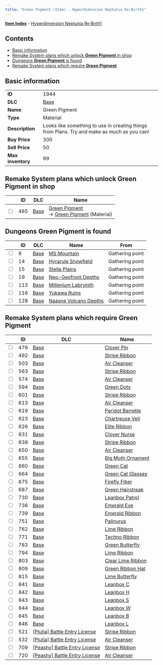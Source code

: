 ```yaml
---
title: "Green Pigment (Item) - Hyperdimension Neptunia Re;Birth1"
---
```


[**Item Index**](/neptunia/rb1/item/index.html) - [Hyperdimension Neptunia Re;Birth1](/neptunia/rb1)

## Contents

- [Basic information](#basic-information)
- [Remake System plans which unlock **Green Pigment** in shop](#remake-system-plans-which-unlock-green-pigment-in-shop)
- [Dungeons **Green Pigment** is found](#dungeons-green-pigment-is-found)
- [Remake System plans which require **Green Pigment**](#remake-system-plans-which-require-green-pigment)

## Basic information

|   |   |
| -- | -- |
| **ID** | 1944 |
| **DLC** | [Base](/neptunia/rb1/dlc/1-base.html) |
| **Name** | Green Pigment |
| **Type** | Material |
| **Description** | Looks like something to use in creating things from Plans. Try and make as much as you can! |
| **Buy Price** | 300 |
| **Sell Price** | 50 |
| **Max inventory** | 99 |


## Remake System plans which unlock **Green Pigment** in shop

|    | ID | DLC | Name |
| -- | -- | --- | ---- |
| <input type="checkbox" id="rb1-remake-1-465" class="trackbox" /> | 465 | [Base](/neptunia/rb1/dlc/1-base.html) | [Green Pigment](/neptunia/rb1/remake/1-465-green-pigment.html)<br /> → [Green Pigment](/neptunia/rb1/item/1-1944-green-pigment.html) (Material) |


## Dungeons **Green Pigment** is found

|    | ID | DLC | Name | From |
| -- | -- | --- | ---- | ---- |
| <input type="checkbox" id="rb1-dungeon-1-8" class="trackbox" /> | 8 | [Base](/neptunia/rb1/dlc/1-base.html) | [MS Mountain](/neptunia/rb1/dungeon/1-8-ms-mountain.html) | Gathering point |
| <input type="checkbox" id="rb1-dungeon-1-14" class="trackbox" /> | 14 | [Base](/neptunia/rb1/dlc/1-base.html) | [Hyrarule Snowfield](/neptunia/rb1/dungeon/1-14-hyrarule-snowfield.html) | Gathering point |
| <input type="checkbox" id="rb1-dungeon-1-15" class="trackbox" /> | 15 | [Base](/neptunia/rb1/dlc/1-base.html) | [Stella Plains](/neptunia/rb1/dungeon/1-15-stella-plains.html) | Gathering point |
| <input type="checkbox" id="rb1-dungeon-1-19" class="trackbox" /> | 19 | [Base](/neptunia/rb1/dlc/1-base.html) | [Neo-Geofront Depths](/neptunia/rb1/dungeon/1-19-neo-geofront-depths.html) | Gathering point |
| <input type="checkbox" id="rb1-dungeon-1-113" class="trackbox" /> | 113 | [Base](/neptunia/rb1/dlc/1-base.html) | [Millenium Labryinth](/neptunia/rb1/dungeon/1-113-millenium-labryinth.html) | Gathering point |
| <input type="checkbox" id="rb1-dungeon-1-116" class="trackbox" /> | 116 | [Base](/neptunia/rb1/dlc/1-base.html) | [Yukawa Ruins](/neptunia/rb1/dungeon/1-116-yukawa-ruins.html) | Gathering point |
| <input type="checkbox" id="rb1-dungeon-1-128" class="trackbox" /> | 128 | [Base](/neptunia/rb1/dlc/1-base.html) | [Naasne Volcano Depths](/neptunia/rb1/dungeon/1-128-naasne-volcano-depths.html) | Gathering point |


## Remake System plans which require **Green Pigment**

|    | ID | DLC | Name |
| -- | -- | --- | ---- |
| <input type="checkbox" id="rb1-quest-1-479" class="trackbox" /> | 479 | [Base](/neptunia/rb1/dlc/1-base.html) | [Clover Pin](/neptunia/rb1/quest/1-479-clover-pin.html) |
| <input type="checkbox" id="rb1-quest-1-492" class="trackbox" /> | 492 | [Base](/neptunia/rb1/dlc/1-base.html) | [Stripe Ribbon](/neptunia/rb1/quest/1-492-stripe-ribbon.html) |
| <input type="checkbox" id="rb1-quest-1-503" class="trackbox" /> | 503 | [Base](/neptunia/rb1/dlc/1-base.html) | [Air Cleanser](/neptunia/rb1/quest/1-503-air-cleanser.html) |
| <input type="checkbox" id="rb1-quest-1-563" class="trackbox" /> | 563 | [Base](/neptunia/rb1/dlc/1-base.html) | [Stripe Ribbon](/neptunia/rb1/quest/1-563-stripe-ribbon.html) |
| <input type="checkbox" id="rb1-quest-1-574" class="trackbox" /> | 574 | [Base](/neptunia/rb1/dlc/1-base.html) | [Air Cleanser](/neptunia/rb1/quest/1-574-air-cleanser.html) |
| <input type="checkbox" id="rb1-quest-1-594" class="trackbox" /> | 594 | [Base](/neptunia/rb1/dlc/1-base.html) | [Green Dots](/neptunia/rb1/quest/1-594-green-dots.html) |
| <input type="checkbox" id="rb1-quest-1-601" class="trackbox" /> | 601 | [Base](/neptunia/rb1/dlc/1-base.html) | [Stripe Ribbon](/neptunia/rb1/quest/1-601-stripe-ribbon.html) |
| <input type="checkbox" id="rb1-quest-1-613" class="trackbox" /> | 613 | [Base](/neptunia/rb1/dlc/1-base.html) | [Air Cleanser](/neptunia/rb1/quest/1-613-air-cleanser.html) |
| <input type="checkbox" id="rb1-quest-1-619" class="trackbox" /> | 619 | [Base](/neptunia/rb1/dlc/1-base.html) | [Peridot Barrette](/neptunia/rb1/quest/1-619-peridot-barrette.html) |
| <input type="checkbox" id="rb1-quest-1-623" class="trackbox" /> | 623 | [Base](/neptunia/rb1/dlc/1-base.html) | [Chartreuse Veil](/neptunia/rb1/quest/1-623-chartreuse-veil.html) |
| <input type="checkbox" id="rb1-quest-1-626" class="trackbox" /> | 626 | [Base](/neptunia/rb1/dlc/1-base.html) | [Elite Ribbon](/neptunia/rb1/quest/1-626-elite-ribbon.html) |
| <input type="checkbox" id="rb1-quest-1-631" class="trackbox" /> | 631 | [Base](/neptunia/rb1/dlc/1-base.html) | [Clover Nurse](/neptunia/rb1/quest/1-631-clover-nurse.html) |
| <input type="checkbox" id="rb1-quest-1-639" class="trackbox" /> | 639 | [Base](/neptunia/rb1/dlc/1-base.html) | [Stripe Ribbon](/neptunia/rb1/quest/1-639-stripe-ribbon.html) |
| <input type="checkbox" id="rb1-quest-1-650" class="trackbox" /> | 650 | [Base](/neptunia/rb1/dlc/1-base.html) | [Air Cleanser](/neptunia/rb1/quest/1-650-air-cleanser.html) |
| <input type="checkbox" id="rb1-quest-1-655" class="trackbox" /> | 655 | [Base](/neptunia/rb1/dlc/1-base.html) | [Big Moth Ornament](/neptunia/rb1/quest/1-655-big-moth-ornament.html) |
| <input type="checkbox" id="rb1-quest-1-660" class="trackbox" /> | 660 | [Base](/neptunia/rb1/dlc/1-base.html) | [Green Cat](/neptunia/rb1/quest/1-660-green-cat.html) |
| <input type="checkbox" id="rb1-quest-1-664" class="trackbox" /> | 664 | [Base](/neptunia/rb1/dlc/1-base.html) | [Green Cat Glasses](/neptunia/rb1/quest/1-664-green-cat-glasses.html) |
| <input type="checkbox" id="rb1-quest-1-675" class="trackbox" /> | 675 | [Base](/neptunia/rb1/dlc/1-base.html) | [Firefly Fiber](/neptunia/rb1/quest/1-675-firefly-fiber.html) |
| <input type="checkbox" id="rb1-quest-1-687" class="trackbox" /> | 687 | [Base](/neptunia/rb1/dlc/1-base.html) | [Green Hairstreak](/neptunia/rb1/quest/1-687-green-hairstreak.html) |
| <input type="checkbox" id="rb1-quest-1-730" class="trackbox" /> | 730 | [Base](/neptunia/rb1/dlc/1-base.html) | [Leanbox Patrol](/neptunia/rb1/quest/1-730-leanbox-patrol.html) |
| <input type="checkbox" id="rb1-quest-1-736" class="trackbox" /> | 736 | [Base](/neptunia/rb1/dlc/1-base.html) | [Emerald Eye](/neptunia/rb1/quest/1-736-emerald-eye.html) |
| <input type="checkbox" id="rb1-quest-1-739" class="trackbox" /> | 739 | [Base](/neptunia/rb1/dlc/1-base.html) | [Emerald Ribbon](/neptunia/rb1/quest/1-739-emerald-ribbon.html) |
| <input type="checkbox" id="rb1-quest-1-751" class="trackbox" /> | 751 | [Base](/neptunia/rb1/dlc/1-base.html) | [Palinurus](/neptunia/rb1/quest/1-751-palinurus.html) |
| <input type="checkbox" id="rb1-quest-1-762" class="trackbox" /> | 762 | [Base](/neptunia/rb1/dlc/1-base.html) | [Lime Ribbon](/neptunia/rb1/quest/1-762-lime-ribbon.html) |
| <input type="checkbox" id="rb1-quest-1-771" class="trackbox" /> | 771 | [Base](/neptunia/rb1/dlc/1-base.html) | [Techno Ribbon](/neptunia/rb1/quest/1-771-techno-ribbon.html) |
| <input type="checkbox" id="rb1-quest-1-783" class="trackbox" /> | 783 | [Base](/neptunia/rb1/dlc/1-base.html) | [Green Butterfly](/neptunia/rb1/quest/1-783-green-butterfly.html) |
| <input type="checkbox" id="rb1-quest-1-794" class="trackbox" /> | 794 | [Base](/neptunia/rb1/dlc/1-base.html) | [Lime Ribbon](/neptunia/rb1/quest/1-794-lime-ribbon.html) |
| <input type="checkbox" id="rb1-quest-1-803" class="trackbox" /> | 803 | [Base](/neptunia/rb1/dlc/1-base.html) | [Clear Lime Ribbon](/neptunia/rb1/quest/1-803-clear-lime-ribbon.html) |
| <input type="checkbox" id="rb1-quest-1-809" class="trackbox" /> | 809 | [Base](/neptunia/rb1/dlc/1-base.html) | [Green Ribbon Hat](/neptunia/rb1/quest/1-809-green-ribbon-hat.html) |
| <input type="checkbox" id="rb1-quest-1-815" class="trackbox" /> | 815 | [Base](/neptunia/rb1/dlc/1-base.html) | [Lime Butterfly](/neptunia/rb1/quest/1-815-lime-butterfly.html) |
| <input type="checkbox" id="rb1-quest-1-841" class="trackbox" /> | 841 | [Base](/neptunia/rb1/dlc/1-base.html) | [Leanbox C](/neptunia/rb1/quest/1-841-leanbox-c.html) |
| <input type="checkbox" id="rb1-quest-1-842" class="trackbox" /> | 842 | [Base](/neptunia/rb1/dlc/1-base.html) | [Leanbox H](/neptunia/rb1/quest/1-842-leanbox-h.html) |
| <input type="checkbox" id="rb1-quest-1-843" class="trackbox" /> | 843 | [Base](/neptunia/rb1/dlc/1-base.html) | [Leanbox S](/neptunia/rb1/quest/1-843-leanbox-s.html) |
| <input type="checkbox" id="rb1-quest-1-844" class="trackbox" /> | 844 | [Base](/neptunia/rb1/dlc/1-base.html) | [Leanbox W](/neptunia/rb1/quest/1-844-leanbox-w.html) |
| <input type="checkbox" id="rb1-quest-1-845" class="trackbox" /> | 845 | [Base](/neptunia/rb1/dlc/1-base.html) | [Leanbox B](/neptunia/rb1/quest/1-845-leanbox-b.html) |
| <input type="checkbox" id="rb1-quest-1-846" class="trackbox" /> | 846 | [Base](/neptunia/rb1/dlc/1-base.html) | [Leanbox L](/neptunia/rb1/quest/1-846-leanbox-l.html) |
| <input type="checkbox" id="rb1-quest-7-521" class="trackbox" /> | 521 | [[Plutia] Battle Entry License](/neptunia/rb1/dlc/7-plutia.html) | [Stripe Ribbon](/neptunia/rb1/quest/7-521-stripe-ribbon.html) |
| <input type="checkbox" id="rb1-quest-7-532" class="trackbox" /> | 532 | [[Plutia] Battle Entry License](/neptunia/rb1/dlc/7-plutia.html) | [Air Cleanser](/neptunia/rb1/quest/7-532-air-cleanser.html) |
| <input type="checkbox" id="rb1-quest-8-709" class="trackbox" /> | 709 | [[Peashy] Battle Entry License](/neptunia/rb1/dlc/8-peashy.html) | [Stripe Ribbon](/neptunia/rb1/quest/8-709-stripe-ribbon.html) |
| <input type="checkbox" id="rb1-quest-8-720" class="trackbox" /> | 720 | [[Peashy] Battle Entry License](/neptunia/rb1/dlc/8-peashy.html) | [Air Cleanser](/neptunia/rb1/quest/8-720-air-cleanser.html) |
